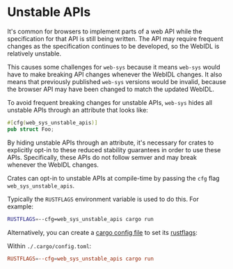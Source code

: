 # Unstable APIs

It's common for browsers to implement parts of a web API while the specification
for that API is still being written. The API may require frequent changes as the
specification continues to be developed, so the WebIDL is relatively unstable.

This causes some challenges for `web-sys` because it means `web-sys` would have
to make breaking API changes whenever the WebIDL changes. It also means that
previously published `web-sys` versions would be invalid, because the browser
API may have been changed to match the updated WebIDL.

To avoid frequent breaking changes for unstable APIs, `web-sys` hides all
unstable APIs through an attribute that looks like:

```rust
#[cfg(web_sys_unstable_apis)]
pub struct Foo;
```

By hiding unstable APIs through an attribute, it's necessary for crates to
explicitly opt-in to these reduced stability guarantees in order to use these
APIs. Specifically, these APIs do not follow semver and may break whenever the
WebIDL changes.

Crates can opt-in to unstable APIs at compile-time by passing the `cfg` flag
`web_sys_unstable_apis`.

Typically the `RUSTFLAGS` environment variable is used
to do this. For example:

```bash
RUSTFLAGS=--cfg=web_sys_unstable_apis cargo run
```

Alternatively, you can create a [cargo config file](https://doc.rust-lang.org/cargo/reference/config.html)
to set its [rustflags](https://doc.rust-lang.org/cargo/reference/config.html#buildrustflags):

Within `./.cargo/config.toml`:
```toml
RUSTFLAGS=--cfg=web_sys_unstable_apis cargo run
```
